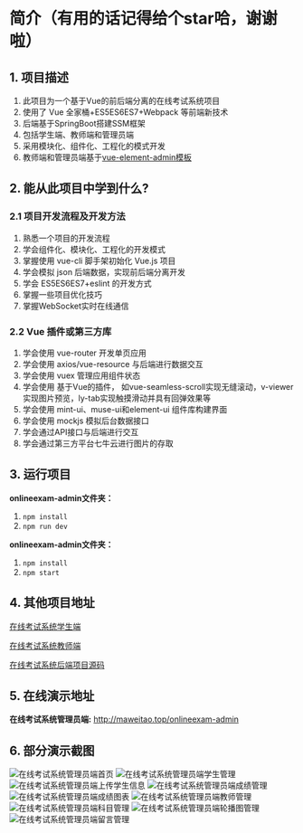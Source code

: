 # 简介（有用的话记得给个star哈，谢谢啦）

## 1. 项目描述

1. 此项目为一个基于Vue的前后端分离的在线考试系统项目
2. 使用了 Vue 全家桶+ES5ES6ES7+Webpack 等前端新技术 
3. 后端基于SpringBoot搭建SSM框架
4. 包括学生端、教师端和管理员端 
5. 采用模块化、组件化、工程化的模式开发
6. 教师端和管理员端基于[vue-element-admin模板](https://github.com/PanJiaChen/vue-element-admin)

## 2. 能从此项目中学到什么? 

### 2.1 项目开发流程及开发方法 

1. 熟悉一个项目的开发流程
2. 学会组件化、模块化、工程化的开发模式 
3. 掌握使用 vue-cli 脚手架初始化 Vue.js 项目
4. 学会模拟 json 后端数据，实现前后端分离开发 
5. 学会 ES5ES6ES7+eslint 的开发方式 
6. 掌握一些项目优化技巧 
7. 掌握WebSocket实时在线通信

### 2.2 Vue 插件或第三方库

1. 学会使用 vue-router 开发单页应用 
2. 学会使用 axios/vue-resource 与后端进行数据交互
3. 学会使用 vuex 管理应用组件状态
4. 学会使用 基于Vue的插件， 如vue-seamless-scroll实现无缝滚动，v-viewer实现图片预览，ly-tab实现触摸滑动并具有回弹效果等
5. 学会使用 mint-ui、muse-ui和element-ui 组件库构建界面
6. 学会使用 mockjs 模拟后台数据接口
7. 学会通过API接口与后端进行交互  
8. 学会通过第三方平台七牛云进行图片的存取  

## 3. 运行项目

**onlineexam-admin文件夹：**

1. `npm install`
2. `npm run dev`

**onlineexam-admin文件夹：**

1. `npm install`
2. `npm start`

## 4. 其他项目地址

[在线考试系统学生端](https://github.com/FrontDemon/onlineexam-student)

[在线考试系统教师端](https://github.com/FrontDemon/onlineexam-teacher)

[在线考试系统后端项目源码](https://github.com/FrontDemon/onlineexam-system-backend)

## 5. 在线演示地址

**在线考试系统管理员端:** http://maweitao.top/onlineexam-admin

## 6. 部分演示截图
![在线考试系统管理员端首页](https://s1.ax1x.com/2020/06/03/taMuqg)
![在线考试系统管理员端学生管理](https://s1.ax1x.com/2020/06/03/taMHQf)
![在线考试系统管理员端上传学生信息](https://s1.ax1x.com/2020/06/03/talVu8)
![在线考试系统管理员端成绩管理](https://s1.ax1x.com/2020/06/03/taQKl6)
![在线考试系统管理员端成绩图表](https://s1.ax1x.com/2020/06/03/taQTAJ)
![在线考试系统管理员端教师管理](https://s1.ax1x.com/2020/06/03/taQzHe)
![在线考试系统管理员端科目管理](https://s1.ax1x.com/2020/06/03/talBgx)
![在线考试系统管理员端轮播图管理](https://s1.ax1x.com/2020/06/03/tal7qS)
![在线考试系统管理员端留言管理](https://s1.ax1x.com/2020/06/03/ta19qU)

